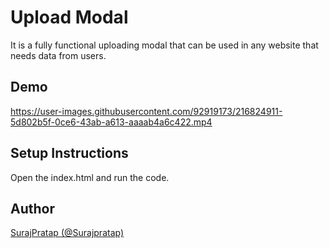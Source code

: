 # Upload Modal

It is a fully functional uploading modal that can be used in any website that needs data from users.
<br>

## Demo 


https://user-images.githubusercontent.com/92919173/216824911-5d802b5f-0ce6-43ab-a613-aaaab4a6c422.mp4



## Setup Instructions
Open the index.html and run the code.
<br>

## Author
[SurajPratap (@Surajpratap)](https://github.com/SurajPratap10)




